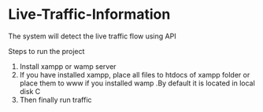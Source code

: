# Live-Traffic-Information
The system will detect the live traffic flow using API

Steps to run the project
1. Install xampp or wamp server
2. If you have installed xampp, place all files to htdocs of xampp folder or place them to www if you installed wamp .By default it is located in local disk C 
3. Then finally run traffic 
